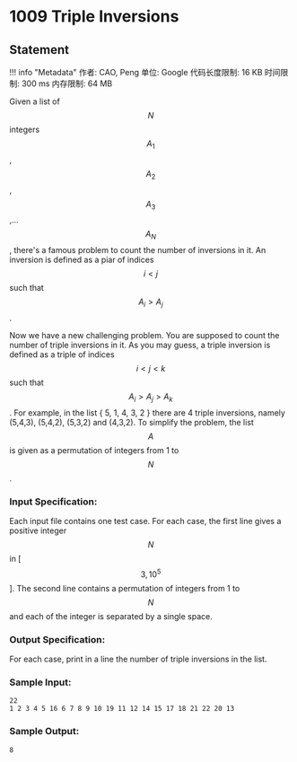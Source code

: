 
# 1009 Triple Inversions

## Statement

!!! info "Metadata"
    作者: CAO, Peng
    单位: Google
    代码长度限制: 16 KB
    时间限制: 300 ms
    内存限制: 64 MB

Given a list of $$N$$ integers $$A_1$$, $$A_2$$, $$A_3$$,...$$A_N$$, there's a famous problem to count the number of inversions in it. An inversion is defined as a piar of indices $$i < j$$ such that $$A_i > A_j$$.

Now we have a new challenging problem. You are supposed to count the number of triple inversions in it. As you may guess, a triple inversion is defined as a triple of indices $$i < j < k$$ such that $$A_i > A_j > A_k$$. For example, in the list { 5, 1, 4, 3, 2 } there are 4 triple inversions, namely (5,4,3), (5,4,2), (5,3,2) and (4,3,2). To simplify the problem, the list $$A$$ is given as a permutation of integers from 1 to $$N$$.

### Input Specification:

Each input file contains one test case. For each case, the first line gives a positive integer $$N$$ in [$$3, 10^5$$]. The second line contains a permutation of integers from 1 to $$N$$ and each of the integer is separated by a single space.

### Output Specification:

For each case, print in a line the number of triple inversions in the list.

### Sample Input:
```plaintext
22
1 2 3 4 5 16 6 7 8 9 10 19 11 12 14 15 17 18 21 22 20 13
```

### Sample Output:
```plaintext
8
```


